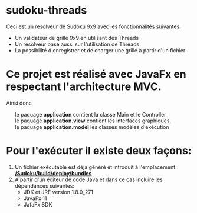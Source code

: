 # sudoku-threads

Ceci est un resolveur de Sudoku 9x9 avec les fonctionnalités suivantes:
      <ul>
         <li>Un validateur de grille 9x9 en utilisant des Threads</li>
         <li>Un résolveur basé aussi sur l'utilisation de Threads</li>
         <li>La possibilité d'enregistrer et de charger une grille à partir d'un fichier</li>
    </ul>


<h1>Ce projet est réalisé avec JavaFx en respectant l'architecture MVC.</h1>
Ainsi donc
    <ul type="none">
         <li>le paquage <b>application</b> contient la classe Main et le Controller</li>
         <li>le paquage <b>application.view</b> contient les interfaces graphiques,</li>
         <li>le paquage <b>application.model</b> les classes modèles d'exécution</li>
    </ul>


<h1>Pour l'exécuter il existe deux façons:</h1>

<ol>
  <li>Un fichier exécutable est déjà généré et introduit à l'emplacement <b><a href="https://github.com/MoiseGui/sudoku-threads/tree/master/Sudoku/build/deploy/bundles">/Sudoku/build/deploy/bundles </a></b></li>
  
  <li>
    A partir d'un éditeur de code Java et dans ce cas incluire les dépendances suivantes:
      <ul>
         <li>JDK et JRE version 1.8.0_271</li>
         <li>JavaFx 11</li>
         <li>JafaFx SDK</li>
    </ul>
  </li>
</ol>
